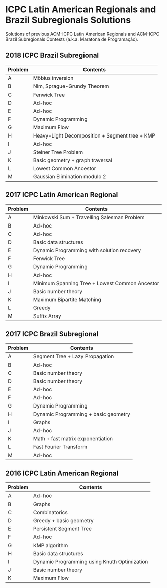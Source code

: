 # ICPC Latin American Regionals and Brazil Subregionals Solutions

Solutions of previous ACM-ICPC Latin American Regionals and ACM-ICPC Brazil Subregionals Contests (a.k.a. Maratona de Programação).

## 2018 ICPC Brazil Subregional
| Problem  | Contents |
| --- | --- |
| A  | Möbius inversion  |
| B  | Nim, Sprague-Grundy Theorem  |
| C  | Fenwick Tree  |
| D  | Ad-hoc  |
| E  | Ad-hoc  |
| F  | Dynamic Programming  |
| G  | Maximum Flow  |
| H  | Heavy-Light Decomposition + Segment tree + KMP  |
| I  | Ad-hoc  |
| J  | Steiner Tree Problem  |
| K  | Basic geometry + graph traversal |
| L  | Lowest Common Ancestor  |
| M  | Gaussian Elimination modulo 2  |

## 2017 ICPC Latin American Regional
| Problem  | Contents |
| --- | --- |
| A  | Minkowski Sum + Travelling Salesman Problem  |
| B  | Ad-hoc  |
| C  | Ad-hoc  |
| D  | Basic data structures  |
| E  | Dynamic Programming with solution recovery  |
| F  | Fenwick Tree  |
| G  | Dynamic Programming  |
| H  | Ad-hoc  |
| I  | Minimum Spanning Tree + Lowest Common Ancestor  |
| J  | Basic number theory  |
| K  | Maximum Bipartite Matching  |
| L  | Greedy  |
| M  | Suffix Array  |

## 2017 ICPC Brazil Subregional
| Problem  | Contents |
| --- | --- |
| A  | Segment Tree + Lazy Propagation  |
| B  | Ad-hoc  |
| C  | Basic number theory  |
| D  | Basic number theory  |
| E  | Ad-hoc  |
| F  | Ad-hoc  |
| G  | Dynamic Programming  |
| H  | Dynamic Programming + basic geometry  |
| I  | Graphs  |
| J  | Ad-hoc  |
| K  | Math + fast matrix exponentiation  |
| L  | Fast Fourier Transform  |
| M  | Ad-hoc  |

## 2016 ICPC Latin American Regional
| Problem  | Contents |
| --- | --- |
| A  | Ad-hoc  |
| B  | Graphs  |
| C  | Combinatorics  |
| D  | Greedy + basic geometry  |
| E  | Persistent Segment Tree  |
| F  | Ad-hoc  |
| G  | KMP algorithm  |
| H  | Basic data structures  |
| I  | Dynamic Programming using Knuth Optimization  |
| J  | Basic number theory  |
| K  | Maximum Flow  |
